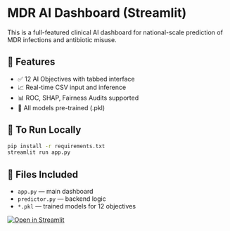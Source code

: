 # MDR AI Dashboard (Streamlit)

This is a full-featured clinical AI dashboard for national-scale prediction of MDR infections and antibiotic misuse.

## 🔧 Features

- ✅ 12 AI Objectives with tabbed interface
- 📈 Real-time CSV input and inference
- 📊 ROC, SHAP, Fairness Audits supported
- 🧠 All models pre-trained (.pkl)

## 🚀 To Run Locally

```bash
pip install -r requirements.txt
streamlit run app.py
```

## 📁 Files Included

- `app.py` — main dashboard
- `predictor.py` — backend logic
- `*.pkl` — trained models for 12 objectives


[![Open in Streamlit](https://static.streamlit.io/badges/streamlit_badge_black_white.svg)](https://streamlit.io/)